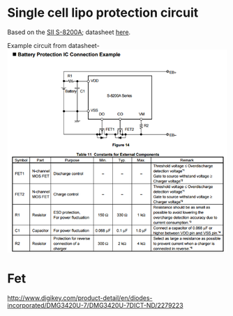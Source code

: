 # Single cell lipo protection circuit
Based on the [SII S-8200A](http://www.sii-ic.com/en/semicon/datasheets/power-management-ic/lithium-ion-battery-protection-ic/s-8200a/); datasheet [here](http://datasheet.sii-ic.com/en/battery_protection/S8200A_E.pdf).

Example circuit from datasheet-
![example circuit](https://raw.githubusercontent.com/noahp/lipo-protection/master/example_circuit.png)

# Fet
http://www.digikey.com/product-detail/en/diodes-incorporated/DMG3420U-7/DMG3420U-7DICT-ND/2279223
